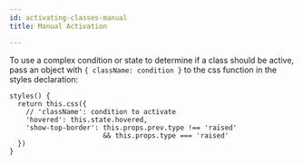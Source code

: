 ```yaml
---
id: activating-classes-manual
title: Manual Activation

---
```

To use a complex condition or state to determine if a class should be active, pass an object with `{ className: condition }` to the css function in the styles declaration: 
```
styles() {
  return this.css({
    // 'className': condition to activate
    'hovered': this.state.hovered,
    'show-top-border': this.props.prev.type !== 'raised'
                       && this.props.type === 'raised'
  })
}
```
